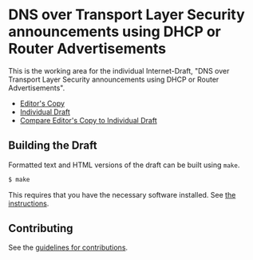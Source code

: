 # DNS over Transport Layer Security announcements using DHCP or Router Advertisements

This is the working area for the individual Internet-Draft, "DNS over Transport Layer Security announcements using DHCP or Router Advertisements".

* [Editor's Copy](https://thpts.github.io/draft-peterson-dot-dhcp/#go.draft-peterson-dot-dhcp.html)
* [Individual Draft](https://tools.ietf.org/html/draft-peterson-dot-dhcp)
* [Compare Editor's Copy to Individual Draft](https://thpts.github.io/draft-peterson-dot-dhcp/#go.draft-peterson-dot-dhcp.diff)

## Building the Draft

Formatted text and HTML versions of the draft can be built using `make`.

```sh
$ make
```

This requires that you have the necessary software installed.  See
[the instructions](https://github.com/martinthomson/i-d-template/blob/master/doc/SETUP.md).


## Contributing

See the
[guidelines for contributions](https://github.com/thpts/draft-peterson-dot-dhcp/blob/master/CONTRIBUTING.md).
